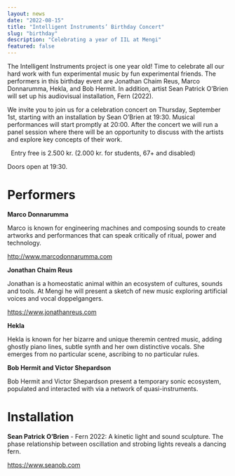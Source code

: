 ```yaml
---
layout: news
date: "2022-08-15"
title: "Intelligent Instruments’ Birthday Concert"
slug: "birthday"
description: "Celebrating a year of IIL at Mengi"
featured: false
---
```


<script>
import CaptionedImage from "../../components/Images/CaptionedImage.svelte"
</script>

The Intelligent Instruments project is one year old! Time to celebrate all our hard work with fun experimental music by fun experimental friends. The performers in this birthday event are Jonathan Chaim Reus, Marco Donnarumma, Hekla, and Bob Hermit. In addition, artist Sean Patrick O’Brien will set up his audiovisual installation, Fern (2022). 

We invite you to join us for a celebration concert on Thursday, September 1st, starting with an installation by Sean O’Brien at 19:30. Musical performances will start promptly at 20:00. After the concert we will run a panel session where there will be an opportunity to discuss with the artists and explore key concepts of their work. 

&nbsp;
Entry free is 2.500 kr. (2.000 kr. for students, 67+ and disabled)

Doors open at 19:30.

<CaptionedImage
src="news/IILBD01.jpg"
alt="Intelligent Instruments Lab's Birthday Party. Marco Donnarumma, Jonathan Chaim Reus, Hekla, Bob Hermit and Sean Patrick O'Brien."
caption="The birthday concert will be held in Mengi on September 1st."/>

# Performers

**Marco Donnarumma**

Marco is known for engineering machines and composing sounds to create artworks and performances that can speak critically of ritual, power and technology.

http://www.marcodonnarumma.com

<CaptionedImage
src="news/donnarumma.jpg"
alt="An artistic photo of Marco Donnarumma."
caption="Picture from Eingeweide (2018). Courtesy of Manuel Vason."/>

**Jonathan Chaim Reus**

Jonathan is a homeostatic animal within an ecosystem of cultures, sounds and tools. At Mengi he will present a sketch of new music exploring artificial voices and vocal doppelgangers.

https://www.jonathanreus.com

<CaptionedImage
src="news/jonreus.jpeg"
alt="Jonathan performing in a dark location with two bright tube screens on either side."
caption="Photo of JCR by Joeri Thiry at STUK Kunstencentrum."/>

**Hekla**

Hekla is known for her bizarre and unique theremin centred music, adding ghostly piano lines, subtle synth and her own distinctive vocals. She emerges from no particular scene, ascribing to no particular rules. 

<CaptionedImage
src="news/hekla.jpg"
alt="Hekla performning in a dark location, black and white."
caption="Hekla playing the theremin."/>

**Bob Hermit and Victor Shepardson**

Bob Hermit and Victor Shepardson present a temporary sonic ecosystem, populated and interacted with via a network of quasi-instruments.

<CaptionedImage
src="news/bob_victor.jpg"
alt="Colorful electronic musical devices, manipulated with visual effects."
caption="Bob and Victor's colorful set up."/>

# Installation

**Sean Patrick O’Brien** - Fern 2022: A kinetic light and sound sculpture. The phase relationship between oscillation and strobing lights reveals a dancing fern.

https://www.seanob.com
